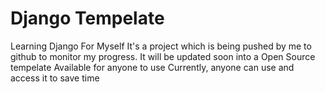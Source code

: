 # Django Tempelate
Learning Django For Myself
It's a project which is being pushed by me to github to monitor my progress.
It will be updated soon into a Open Source tempelate Available for anyone to use
Currently, anyone can use and access it to save time
